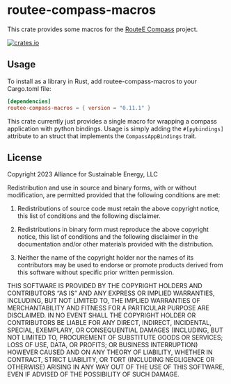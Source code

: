 # routee-compass-macros

This crate provides some macros for the [RouteE Compass](https://docs.rs/routee-compass/) project.

[![crates.io](https://img.shields.io/crates/v/routee-compass-macros.svg)](https://crates.io/crates/routee-compass-macros)

## Usage

To install as a library in Rust, add routee-compass-macros to your Cargo.toml file:

```toml
[dependencies]
routee-compass-macros = { version = "0.11.1" }
```

This crate currently just provides a single macro for wrapping a compass application with python bindings.
Usage is simply adding the `#[pybindings]` attribute to an struct that implements the `CompassAppBindings` trait.

## License

Copyright 2023 Alliance for Sustainable Energy, LLC

Redistribution and use in source and binary forms, with or without modification, are permitted provided that the following conditions are met:

1. Redistributions of source code must retain the above copyright notice, this list of conditions and the following disclaimer.

2. Redistributions in binary form must reproduce the above copyright notice, this list of conditions and the following disclaimer in the documentation and/or other materials provided with the distribution.

3. Neither the name of the copyright holder nor the names of its contributors may be used to endorse or promote products derived from this software without specific prior written permission.

THIS SOFTWARE IS PROVIDED BY THE COPYRIGHT HOLDERS AND CONTRIBUTORS “AS IS” AND ANY EXPRESS OR IMPLIED WARRANTIES, INCLUDING, BUT NOT LIMITED TO, THE IMPLIED WARRANTIES OF MERCHANTABILITY AND FITNESS FOR A PARTICULAR PURPOSE ARE DISCLAIMED. IN NO EVENT SHALL THE COPYRIGHT HOLDER OR CONTRIBUTORS BE LIABLE FOR ANY DIRECT, INDIRECT, INCIDENTAL, SPECIAL, EXEMPLARY, OR CONSEQUENTIAL DAMAGES (INCLUDING, BUT NOT LIMITED TO, PROCUREMENT OF SUBSTITUTE GOODS OR SERVICES; LOSS OF USE, DATA, OR PROFITS; OR BUSINESS INTERRUPTION) HOWEVER CAUSED AND ON ANY THEORY OF LIABILITY, WHETHER IN CONTRACT, STRICT LIABILITY, OR TORT (INCLUDING NEGLIGENCE OR OTHERWISE) ARISING IN ANY WAY OUT OF THE USE OF THIS SOFTWARE, EVEN IF ADVISED OF THE POSSIBILITY OF SUCH DAMAGE.
